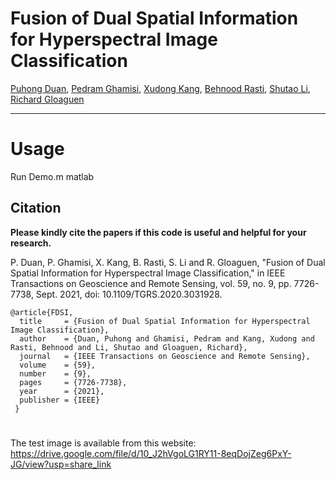 # Fusion of Dual Spatial Information for Hyperspectral Image Classification

[Puhong Duan](https://scholar.google.ch/citations?hl=en&user=IYUlx_8AAAAJ&view_op=list_works&sortby=pubdate), [Pedram Ghamisi](https://scholar.google.ch/citations?user=Gr9afd0AAAAJ&hl=en), [Xudong Kang](https://scholar.google.ch/citations?user=5XOeLZYAAAAJ&hl=en), [Behnood Rasti](https://github.com/BehnoodRasti), [Shutao Li](https://scholar.google.ch/citations?user=PlBq8n8AAAAJ&hl=en), [Richard Gloaguen](https://scholar.google.ch/citations?user=e1QDLQUAAAAJ&hl=en)

___________

# Usage
Run Demo.m matlab

Citation
---------------------

**Please kindly cite the papers if this code is useful and helpful for your research.**

P. Duan, P. Ghamisi, X. Kang, B. Rasti, S. Li and R. Gloaguen, "Fusion of Dual Spatial Information for Hyperspectral Image Classification," in IEEE Transactions on Geoscience and Remote Sensing, vol. 59, no. 9, pp. 7726-7738, Sept. 2021, doi: 10.1109/TGRS.2020.3031928.

    @article{FDSI,
      title     = {Fusion of Dual Spatial Information for Hyperspectral Image Classification},
      author    = {Duan, Puhong and Ghamisi, Pedram and Kang, Xudong and Rasti, Behnood and Li, Shutao and Gloaguen, Richard},
      journal   = {IEEE Transactions on Geoscience and Remote Sensing}, 
      volume    = {59},
      number    = {9},
      pages     = {7726-7738},
      year      = {2021},
      publisher = {IEEE}
     }

#
The test image is available from this website: https://drive.google.com/file/d/10_J2hVgoLG1RY11-8eqDojZeg6PxY-JG/view?usp=share_link

